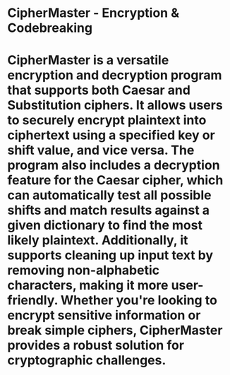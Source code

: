 # CipherMaster - Encryption & Codebreaking 
# CipherMaster is a versatile encryption and decryption program that supports both Caesar and Substitution ciphers. It allows users to securely encrypt plaintext into ciphertext using a specified key or shift value, and vice versa. The program also includes a decryption feature for the Caesar cipher, which can automatically test all possible shifts and match results against a given dictionary to find the most likely plaintext. Additionally, it supports cleaning up input text by removing non-alphabetic characters, making it more user-friendly. Whether you're looking to encrypt sensitive information or break simple ciphers, CipherMaster provides a robust solution for cryptographic challenges.
